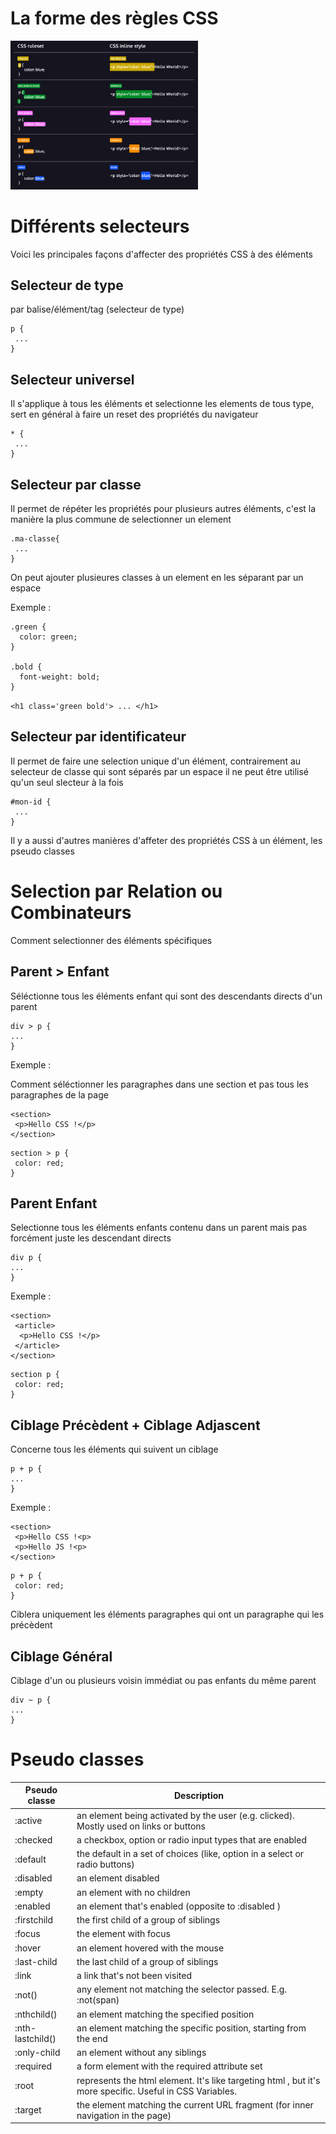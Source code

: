 # La forme des règles CSS

<img src="images/css-ruleset.png" width="300">

# Différents selecteurs

Voici les principales façons d'affecter des propriétés CSS à des éléments

## Selecteur de type

par balise/élément/tag (selecteur de type)

```
p {
 ...
}
```

## Selecteur universel 

Il s'applique à tous les éléments et selectionne les elements de tous type, sert en général à faire un reset des propriétés du navigateur

```
* {
 ...
}
```

## Selecteur par classe 

Il permet de répéter les propriétés pour plusieurs autres éléments, c'est la manière la plus commune de selectionner un element

```
.ma-classe{
 ...
}
```

On peut ajouter plusieures classes à un element en les séparant par un espace

Exemple :

```
.green {
  color: green;
}
 
.bold {
  font-weight: bold;
}
```

`<h1 class='green bold'> ... </h1>`

## Selecteur par identificateur

Il permet de faire une selection unique d'un élément, contrairement au selecteur de classe qui sont séparés par un espace il ne peut être utilisé qu'un seul slecteur à la fois

```
#mon-id {
 ...
}
```

Il y a aussi d'autres manières d'affeter des propriétés CSS à un élément, les pseudo classes

# Selection par Relation ou Combinateurs

Comment selectionner des éléments spécifiques

## Parent > Enfant

Séléctionne tous les éléments enfant qui sont des descendants directs d'un parent

```
div > p {
...
}
```

Exemple :

Comment séléctionner les paragraphes dans une section et pas tous les paragraphes de la page

```
<section>
 <p>Hello CSS !</p>
</section>
```

```
section > p {
 color: red;
}
```

## Parent Enfant

Selectionne tous les éléments enfants contenu dans un parent mais pas forcément juste les descendant directs

```
div p {
...
}
```

Exemple :

```
<section>
 <article>
  <p>Hello CSS !</p>
 </article>
</section>
```

```
section p {
 color: red;
}
```

## Ciblage Précèdent + Ciblage Adjascent

Concerne tous les éléments qui suivent un ciblage

```
p + p {
...
}
```

Exemple :

```
<section>
 <p>Hello CSS !<p>
 <p>Hello JS !<p>
</section>
```

```
p + p {
 color: red;
}
```

Ciblera uniquement les éléments paragraphes qui ont un paragraphe qui les précèdent

## Ciblage Général

Ciblage d'un ou plusieurs voisin immédiat ou pas enfants du même parent

```
div ~ p {
...
}
```

# Pseudo classes

Pseudo classe | Description
--- | --- 
:active | an element being activated by the user (e.g. clicked). Mostly used on links or buttons
:checked | a checkbox, option or radio input types that are enabled
:default | the default in a set of choices (like, option in a select or radio buttons)
:disabled | an element disabled
:empty | an element with no children
:enabled | an element that's enabled (opposite to :disabled )
:firstchild | the first child of a group of siblings
:focus | the element with focus
:hover | an element hovered with the mouse
:last-child | the last child of a group of siblings
:link | a link that's not been visited
:not() | any element not matching the selector passed. E.g. :not(span)
:nthchild() | an element matching the specified position
:nth-lastchild() | an element matching the specific position, starting from the end
:only-child | an element without any siblings
:required | a form element with the required attribute set
:root | represents the html element. It's like targeting html , but it's more specific. Useful in CSS Variables.
:target | the element matching the current URL fragment (for inner navigation in the page)
